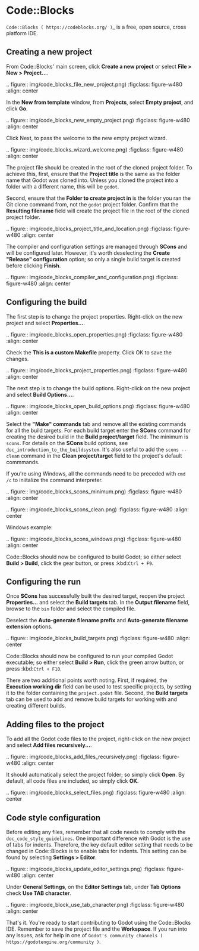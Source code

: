 

Code::Blocks
============

`Code::Blocks ( https://codeblocks.org/ )`_ is a free, open source, cross platform IDE.

Creating a new project
----------------------

From Code::Blocks' main screen, click **Create a new project** or select **File > New > Project...**.

.. figure:: img/code_blocks_file_new_project.png)
   :figclass: figure-w480
   :align: center

In the **New from template** window, from **Projects**, select **Empty project**, and click **Go**.

.. figure:: img/code_blocks_new_empty_project.png)
   :figclass: figure-w480
   :align: center

Click Next, to pass the welcome to the new empty project wizard.

.. figure:: img/code_blocks_wizard_welcome.png)
   :figclass: figure-w480
   :align: center

The project file should be created in the root of the cloned project folder. To achieve this, first, ensure that the **Project title** is the same as the folder name that Godot was cloned into. Unless you cloned the project into a folder with a different name, this will be `godot`.

Second, ensure that the **Folder to create project in** is the folder you ran the Git clone command from, not the `godot` project folder. Confirm that the **Resulting filename** field will create the project file in the root of the cloned project folder.

.. figure:: img/code_blocks_project_title_and_location.png)
   :figclass: figure-w480
   :align: center

The compiler and configuration settings are managed through **SCons** and will be configured later. However, it's worth deselecting the **Create "Release" configuration** option; so only a single build target is created before clicking **Finish**.

.. figure:: img/code_blocks_compiler_and_configuration.png)
   :figclass: figure-w480
   :align: center

Configuring the build
---------------------

The first step is to change the project properties. Right-click on the new project and select **Properties...**.

.. figure:: img/code_blocks_open_properties.png)
   :figclass: figure-w480
   :align: center

Check the **This is a custom Makefile** property. Click OK to save the changes.

.. figure:: img/code_blocks_project_properties.png)
   :figclass: figure-w480
   :align: center

The next step is to change the build options. Right-click on the new project and select **Build Options...**.

.. figure:: img/code_blocks_open_build_options.png)
   :figclass: figure-w480
   :align: center

Select the **"Make" commands** tab and remove all the existing commands for all the build targets. For each build target enter the **SCons** command for creating the desired build in the **Build project/target** field. The minimum is `scons`. For details on the **SCons** build options, see `doc_introduction_to_the_buildsystem`. It's also useful to add the `scons --clean` command in the **Clean project/target** field to the project's default commmands.

If you're using Windows, all the commands need to be preceded with `cmd /c` to iniitalize the command interpreter.

.. figure:: img/code_blocks_scons_minimum.png)
   :figclass: figure-w480
   :align: center

.. figure:: img/code_blocks_scons_clean.png)
   :figclass: figure-w480
   :align: center

Windows example:

.. figure:: img/code_blocks_scons_windows.png)
   :figclass: figure-w480
   :align: center

Code::Blocks should now be configured to build Godot; so either select **Build > Build**, click the gear button, or press :kbd:`Ctrl + F9`.

Configuring the run
-------------------

Once **SCons** has successfully built the desired target, reopen the project **Properties...** and select the **Build targets** tab. In the **Output filename** field, browse to the `bin` folder and select the compiled file.

Deselect the **Auto-generate filename prefix** and **Auto-generate filename extension** options.

.. figure:: img/code_blocks_build_targets.png)
   :figclass: figure-w480
   :align: center

Code::Blocks should now be configured to run your compiled Godot executable; so either select **Build > Run**, click the green arrow button, or press :kbd:`Ctrl + F10`.

There are two additional points worth noting. First, if required, the **Execution working dir** field can be used to test specific projects, by setting it to the folder containing the `project.godot` file. Second, the **Build targets** tab can be used to add and remove build targets for working with and creating different builds.

Adding files to the project
---------------------------

To add all the Godot code files to the project, right-click on the new project and select **Add files recursively...**.

.. figure:: img/code_blocks_add_files_recursively.png)
   :figclass: figure-w480
   :align: center

It should automatically select the project folder; so simply click **Open**. By default, all code files are included, so simply click **OK**.

.. figure:: img/code_blocks_select_files.png)
   :figclass: figure-w480
   :align: center

Code style configuration
------------------------

Before editing any files, remember that all code needs to comply with the `doc_code_style_guidelines`. One important difference with Godot is the use of tabs for indents. Therefore, the key default editor setting that needs to be changed in Code::Blocks is to enable tabs for indents. This setting can be found by selecting **Settings > Editor**.

.. figure:: img/code_blocks_update_editor_settings.png)
   :figclass: figure-w480
   :align: center

Under **General Settings**, on the **Editor Settings** tab, under **Tab Options** check **Use TAB character**.

.. figure:: img/code_block_use_tab_character.png)
   :figclass: figure-w480
   :align: center

That's it. You're ready to start contributing to Godot using the Code::Blocks IDE. Remember to save the project file and the **Workspace**. If you run into any issues, ask for help in one of `Godot's community channels ( https://godotengine.org/community )`.
